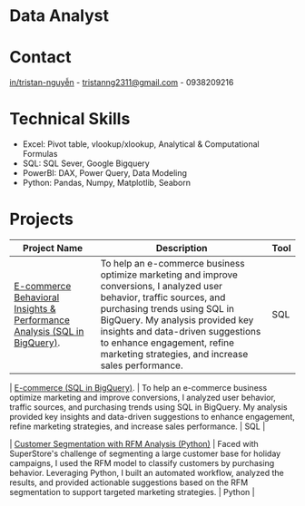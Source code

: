 # Data Analyst

# Contact
[in/tristan-nguyễn](https://www.linkedin.com/in/tristan-nguy%E1%BB%85n/?trk=public-profile-join-page) - tristanng2311@gmail.com - 0938209216

# Technical Skills
- Excel: Pivot table, vlookup/xlookup, Analytical & Computational Formulas
- SQL: SQL Sever, Google Bigquery 
- PowerBI: DAX, Power Query, Data Modeling
- Python: Pandas, Numpy, Matplotlib, Seaborn

# Projects 

| Project Name                                   | Description                                                                                                                                          | Tool               |
|-----------------------------------------------|------------------------------------------------------------------------------------------------------------------------------------------------------|--------------------|
| [E-commerce Behavioral Insights & Performance Analysis  (SQL in BigQuery)](https://github.com/TristanNguyen2311/E-commerce-Website-Performance-Analysis-SQL-in-BigQuery). | To help an e-commerce business optimize marketing and improve conversions, I analyzed user behavior, traffic sources, and purchasing trends using SQL in BigQuery. My analysis provided key insights and data-driven suggestions to enhance engagement, refine marketing strategies, and increase sales performance. | SQL   |

| [E-commerce   (SQL in BigQuery)](https://github.com/TristanNguyen2311/E-commerce-Website-Performance-Analysis-SQL-in-BigQuery). | To help an e-commerce business optimize marketing and improve conversions, I analyzed user behavior, traffic sources, and purchasing trends using SQL in BigQuery. My analysis provided key insights and data-driven suggestions to enhance engagement, refine marketing strategies, and increase sales performance. | SQL   |

| [Customer Segmentation with RFM Analysis (Python)](https://github.com/TristanNguyen2311/Retail-Customer-Segmentation-with-RFM-Analysis-Python) | Faced with SuperStore's challenge of segmenting a large customer base for holiday campaigns, I used the RFM model to classify customers by purchasing behavior. Leveraging Python, I built an automated workflow, analyzed the results, and provided actionable suggestions based on the RFM segmentation to support targeted marketing strategies. | Python   |
